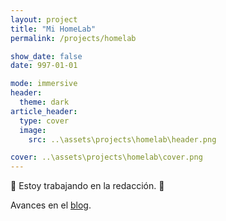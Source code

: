 ```yaml
---
layout: project
title: "Mi HomeLab"
permalink: /projects/homelab

show_date: false
date: 997-01-01

mode: immersive
header:
  theme: dark
article_header:
  type: cover
  image:
    src: ..\assets\projects\homelab\header.png

cover: ..\assets\projects\homelab\cover.png
---
```


🚧 Estoy trabajando en la redacción. 🚧

Avances en el [blog](../archive?tag=homelab).